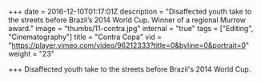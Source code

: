 +++
date = 2016-12-10T01:17:01Z
description = "Disaffected youth take to the streets before Brazil’s 2014 World Cup. Winner of a regional Murrow award."
image = "thumbs/11-contra.jpg"
internal = "true"
tags = ["Editing", "Cinematography"]
title = "Contra Copa"
vid = "https://player.vimeo.com/video/96212333?title=0&byline=0&portrait=0"
weight = "23"

+++
Disaffected youth take to the streets before Brazil's 2014 World Cup.